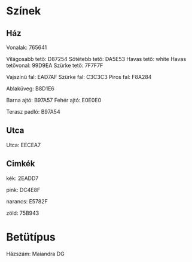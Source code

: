 # Színek

## Ház

Vonalak: 765641

Világosabb tető: D87254
Sötétebb tető: DA5E53
Havas tető: white
Havas tetővonal: 99D9EA
Szürke tető: 7F7F7F

Vajszínű fal: EAD7AF
Szürke fal: C3C3C3
Piros fal: F8A284

Ablaküveg: B8D1E6

Barna ajtó: B97A57
Fehér ajtó: E0E0E0

Terasz padló: B97A54

## Utca

Utca: EECEA7

## Cimkék

kék: 2EADD7

pink: DC4E8F

narancs: E5782F

zöld: 75B943

# Betütípus

Házszám: Maiandra DG